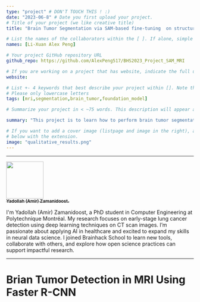 ```yaml
---
type: "project" # DON'T TOUCH THIS ! :)
date: "2023-06-8" # Date you first upload your project.
# Title of your project (we like creative title)
title: "Brain Tumor Segmentation via SAM-based fine-tuning  on structural MRI images"

# List the names of the collaborators within the [ ]. If alone, simple put your name within []
names: [Li-Xuan Alex Peng]

# Your project GitHub repository URL
github_repo: https://github.com/AlexPeng517/BHS2023_Project_SAM_MRI

# If you are working on a project that has website, indicate the full url including "https://" below or leave it empty.
website:

# List +- 4 keywords that best describe your project within []. Note that the project summary also involves a number of key words. Those are listed on top of the [github repository](https://github.com/AlexPeng517/BHS2023_Project_SAM_MRI), click `manage topics`.
# Please only lowercase letters
tags: [mri,segmentation,brain_tumor,foundation_model]

# Summarize your project in < ~75 words. This description will appear at the top of your page and on the list page with other projects..

summary: "This project is to learn how to perform brain tumor segmentation using fine-tuning on foundation models, I followed tutorials provided by [MedSAM] and perform fine-tuning on open datasets."

# If you want to add a cover image (listpage and image in the right), add it to your directory and indicate the name
# below with the extension.
image: "qualitative_results.png"
---
```

<!-- This is an html comment and this won't appear in the rendered page. You are now editing the "content" area, the core of your description. Everything that you can do in markdown is allowed below. We added a couple of comments to guide your through documenting your progress. -->
---

<a href="https://github.com/Amirzamani4096">
   <img src="https://avatars.githubusercontent.com/u/84202242?v=4" width="100px;" alt=""/>
   <br /><sub><b>Yadollah (Amir) Zamanidoost.</b></sub>
</a>

I'm Yadollah (Amir) Zamanidoost, a PhD student in Computer Engineering at Polytechnique Montréal. My research focuses on early-stage lung cancer detection using deep learning techniques on CT scan images. I’m passionate about applying AI in healthcare and excited to expand my skills in neural data science. I joined Brainhack School to learn new tools, collaborate with others, and explore how open science practices can support impactful research.

---
# Brian Tumor Detection in MRI Using Faster R-CNN
